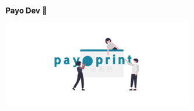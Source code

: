 ## Payo Dev 👋

![payoprint](https://github.com/payoprintapps/.github/blob/main/profile/payoprint.png)


